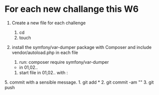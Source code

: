 

# For each new challange this W6

1. Create a new file for each challenge
   1. cd <working directory>
   2. touch <new file.php>

2. install the symfony/var-dumper package with Composer and include vendor/autoload.php in each file
   1. run: 
   composer require symfony/var-dumper
   -  in 01,02..
   1. start file in 01,02.. with :
<?php

require __DIR__ . "/vendor/autoload.php";
   
3. Make sure vendor/ is added to your .gitignore file

4. write my code with and check it with:
php <file.php>

5. commit with a sensible message.
   1. git add * 
   2. git commit -am ""
   3. git push

